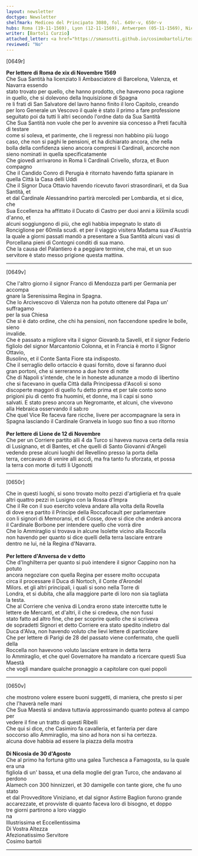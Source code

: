 ```yaml
---
layout: newsletter
doctype: Newsletter
shelfmark: Mediceo del Principato 3080, fol. 649r-v, 650r-v
hubs: Roma (19-11-1569), Lyon (12-11-1569), Antwerpen (05-11-1569), Nicosia (30-08-1569)
writer: [Bartoli Curzio]
attached_letter: <a href="https://smansutti.github.io/cosimobartoli/texts/2979_111/">2979_111</a>
reviewed: "No"
---
```


[0649r]  
  
  
<strong>Per lettere di Roma de xix di Novembre 1569</strong>  
Che Sua Santità ha licenziato li Ambasciatore di Barcelona, Valenza, et Navarra essendo  
stato trovato per quello, che hanno prodotto, che havevono poca ragione  
in quello, che si dolevono della Inquisizione di Spagna  
re li frati di San Salvatore del lavro hanno finito il loro Capitolo, creando  
per loro Generale un Vescovo il quale è stato il primo a fare professione  
seguitato poi da tutti li altri secondo l'ordne dato da Sua Santità  
Che Sua Santità non vuole che per lo avvenire sia concesso a Preti facultà di testare  
come si soleva, et parimente, che li regressi non habbino più luogo  
caso, che non si paghi le pensioni, et ha dichiarato ancora, che nella  
bolla della confidenza sieno ancora compresi li Cardinali, ancorche non  
sieno nominati in quella specificatamente  
Che giovedì arrivarono in Roma li Cardinali Crivello, sforza, et Buon compagno  
Che il Candido Conro di Perugia è ritornato havendo fatta spianare in  
quella Città la Casa delli Uddi  
Che il Signor Duca Ottavio havendo ricevuto favori strasordinarii, et da Sua Santità, et  
et dal Cardinale Alessandrino partirà mercoledì per Lombardia, et si dice, che  
Sua Eccellenza ha affittato il Ducato di Castro per duoi anni a x̅x̅x̅mila scudi d'anno, et  
alcuni soggiungono di più, che egli habbia impegnato lo stato di  
Ronciglione per 60mila scudi. et per il viaggio visitera Madama sua d'Austria  
la quale a giorni passati mandò a presentare a Sua Santità alcuni vasi di  
Porcellana pieni di Contogni conditi di sua mano.  
Che la causa del Palantiero è a peggiare termine, che mai, et un suo  
servitore è stato messo prigione questa mattina.  
  
---  

[0649v]  
  
  
Che l'altro giorno il signor Franco di Mendozza partì per Germania per accompa  
gnare la Serenissima Regina in Spagna.  
Che lo Arcivescovo di Valenza non ha potuto ottenere dal Papa un' suffragamo  
per la sua Chiesa  
Che si è dato ordine, che chi ha pensioni, non faccendone spedire le bolle, sieno  
invalide.  
Che è passato a migliore vita il signor Giovanb.ta Savelli, et il signor Federio  
figliolo del signor Marcantonio Colonna, et in Francia è morto il Signor Ottavio,  
Busolino, et il Conte Santa Fiore sta indisposto.  
Che il serraglio dello ortaccio è quasi fornito, dove si faranno duoi  
gran portoni, che si serreranno a due hore di notte  
Che di Napoli s'intende, che le in honeste adunanze a modo di libertino  
che si facevano in quella Città dalla Principessa d'Ascoli si sono  
discoperte maggori di quello fu detto prima et per tale conto sono  
prigioni piu di cento fra huomini, et donne, ma li capi si sono  
salvati. E stato preso ancora un Negromante, et alcuni, che vivevono  
alla Hebraica osservando il sab:ro  
Che quel Vice Re faceva fare ricche, livere per accompagnare la sera in  
Spagna lasciando il Cardinale Granvela in luogo suo fino a suo ritorno  
<br/><strong>Per lettere di Lione de 12 di Novembre</strong>  
Che per un Corriere partito alli 4 da Turco si haveva nuova certa della resia  
di Lusignano, et di Bantes, et che quelli di Santo Giovanni d'Angeli  
vedendo prese alcuni luoghi del Revellino presso la porta della  
terra, cercavano di venire alli accdi, ma fra tanto fu sforzata, et possa  
la terra con morte di tutti li Ugonotti  
  
---  

[0650r]  
  
  
Che in questi luoghi, si sono trovato molto pezzi d'artiglieria et fra quale  
altri quattro pezzi in Lusigno con la Rossa d'Impra  
Che il Re con il suo esercito voleva andare alla volta della Rovella  
di dove era partito il Principe della Roccafocault per parlamentare  
con li signori di Memoransi, et di Cosse, dove si dice che anderà ancora  
il Cardinale Borbone per intendere quello che vorrà dire  
Che lo Ammiraglio si trovava in alcune Isolette vicino alla Roccella  
non havendo per quanto si dice quelli della terra lasciare entrare  
dentro ne lui, né la Regina d'Navarra.  
<br/><strong>Per lettere d'Anversa de v detto</strong>  
Che d'Inghilterra per quanto si può intendere il signor Cappino non ha potuto  
ancora negoziare con quella Regina per essere molto occupata  
circa il processare il Duca di Nortoch, il Conte d'Arondel  
Milors. et gli altri principali, i quali si sono nella Torre di  
Londra, et si dubita, che alla maggiore parte di loro non sia tagliata  
la testa.  
Che al Corriere che veniva di Londra erono state intercette tutte le  
lettere de Mercanti, et d'altri, il che si credeva, che non fussi  
stato fatto ad altro fine, che per scoprire quello che si scriveva  
de sopradetti Signori et detto Corriere era stato spedito indietro dal  
Duca d'Alva, non havendo voluto che lievi lettere di particolare  
Che per lettere di Parigi de 28 del passato viene confermato, che quelli della  
Roccella non havevono voluto lasciare entrare in detta terra  
lo Ammiraglio, et che quel Governatore ha mandato a ricercare questi Sua Maestà  
che vogli mandare qualche pronaggio a capitolare con quei popoli  
  
---  

[0650v]  
  
  
che mostrono volere essere buoni suggetti, di maniera, che presto si per  
che l'haverà nelle mani  
Che Sua Maestà si andava tuttavia approssimando quanto poteva al campo per  
vedere il fine un tratto di questi Ribelli  
Che qui si dice, che Casimiro fa cavalleria, et fanteria per dare  
soccorso allo Ammiraglio, ma sino ad hora non si ha certezza.  
alcuna dove habbia ad essere la piazza della mostra  
<br/><strong>Di Nicosia de 30 d'Agosto</strong>  
Che al primo ha fortuna gitto una galea Turchesca a Famagosta, su la quale era una  
figliola di un' bassa, et una della moglie del gran Turco, che andavano al perdono  
Alamech con 300 hinnizzeri, et 30 damigelle con tante giore, che fu uno stato  
et dal Provveditore Viniziano, et dal signor Astirre Baglion furono grande  
accarezzate, et provviste di quanto faceva loro di bisogno, et doppo  
tre giorni partirono a loro viaggio  
na  
Illustrissima et Eccellentissima  
Di Vostra Altezza  
Afezionatissimo Servitore  
Cosimo bartoli  
  
---  


